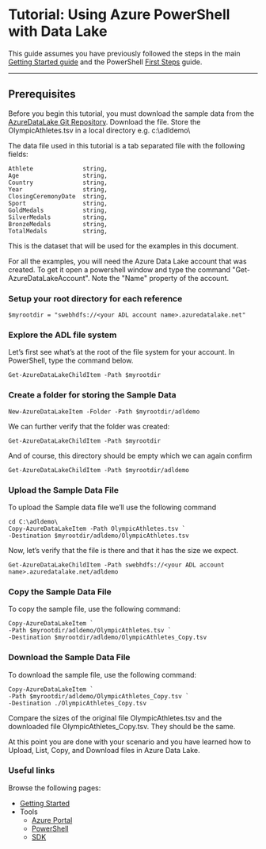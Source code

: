 # Tutorial: Using Azure PowerShell with Data Lake

This guide assumes you have previously followed the steps in the main [Getting Started guide](../GettingStarted.md) and the PowerShell [First Steps](FirstSteps.md) guide.

-------------

## Prerequisites
Before you begin this tutorial, you must download the sample data from the [AzureDataLake Git Repository](https://github.com/MicrosoftBigData/AzureDataLake/tree/master/Samples/SampleData/OlympicAthletes.zip). Download the file. Store the OlympicAthletes.tsv in a local directory e.g. c:\adldemo\


The data file used in this tutorial is a tab separated file with the following fields:

    Athlete              string,
    Age                  string,
    Country              string,
    Year                 string,
    ClosingCeremonyDate  string,
    Sport                string,
    GoldMedals           string,
    SilverMedals         string,
    BronzeMedals         string,
    TotalMedals          string,

This is the dataset that will be used for the examples in this document. 

For all the examples, you will need the Azure Data Lake account that was created. To get it open a powershell window and type the command "Get-AzureDataLakeAccount". Note the "Name" property of the account.

### Setup your root directory for each reference 
    $myrootdir = "swebhdfs://<your ADL account name>.azuredatalake.net"
    
### Explore the ADL file system
Let’s first see what’s at the root of the file system for your account. In PowerShell, type the command below.  

    Get-AzureDataLakeChildItem -Path $myrootdir

### Create a folder for storing the Sample Data

    New-AzureDataLakeItem -Folder -Path $myrootdir/adldemo

We can further verify that the folder was created:

    Get-AzureDataLakeChildItem -Path $myrootdir

And of course, this directory should be empty which we can again confirm

    Get-AzureDataLakeChildItem -Path $myrootdir/adldemo

### Upload the Sample Data File
To upload the Sample data file we’ll use the following command

    cd C:\adldemo\
    Copy-AzureDataLakeItem -Path OlympicAthletes.tsv `
    -Destination $myrootdir/adldemo/OlympicAthletes.tsv

Now, let’s verify that the file is there and that it has the size we expect.

    Get-AzureDataLakeChildItem -Path swebhdfs://<your ADL account name>.azuredatalake.net/adldemo

### Copy the Sample Data File
To copy the sample file, use the following command:

    Copy-AzureDataLakeItem `
    -Path $myrootdir/adldemo/OlympicAthletes.tsv `
    -Destination $myrootdir/adldemo/OlympicAthletes_Copy.tsv
    
### Download the Sample Data File
To download the sample file, use the following command:

    Copy-AzureDataLakeItem `
    -Path $myrootdir/adldemo/OlympicAthletes_Copy.tsv `
    -Destination ./OlympicAthletes_Copy.tsv
    
Compare the sizes of the original file OlympicAthletes.tsv and the downloaded file OlympicAthletes_Copy.tsv. They should be the same.

At this point you are done with your scenario and you have learned how to Upload, List, Copy, and Download files in Azure Data Lake.

### Useful links

Browse the following pages:

* [Getting Started](../GettingStarted.md)
* Tools
    * [Azure Portal](../AzurePortal/FirstSteps.md)
    * [PowerShell](../PowerShell/FirstSteps.md)
    * [SDK](../SDK/FirstSteps.md)

